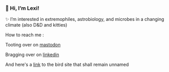 ### 👋 Hi, I’m Lexi!

✨ I’m interested in extremophiles, astrobiology, and microbes in a changing climate (also D&D and kitties)

How to reach me : 

Tooting over on <a rel="me" href="https://ecoevo.social/@permallica">mastodon</a>

Bragging over on <a href="https://linkedin.com/in/lexi-mollica">linkedin</a>

And here's a <a href="https://twitter.com/permallica">link</a> to the bird site that shall remain unnamed




